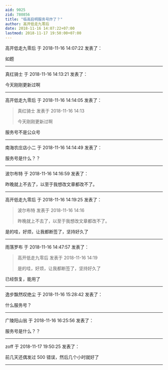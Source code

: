 ```yaml
---
aid: 9025
zid: 780856
title: "临高启明服务号炸了？"
author: 高开低走九零后
date: 2018-11-16 14:07:22+07:00
lastmod: 2018-11-17 19:50:00+07:00
---
```


高开低走九零后 于 2018-11-16 14:07:22 发表了：

如题

---

真红骑士 于 2018-11-16 14:13:21 发表了：

今天刚刚更新过啊

---

高开低走九零后 于 2018-11-16 14:14:05 发表了：

> 真红骑士 发表于 2018-11-16 14:13
>
> 今天刚刚更新过啊

服务号不是公众号

---

南海农庄店小二 于 2018-11-16 14:14:49 发表了：

服务号是什么？？

---

波尔布特 于 2018-11-16 14:16:59 发表了：

昨晚就上不去了，以至于我想改文章都改不了。

---

高开低走九零后 于 2018-11-16 14:19:25 发表了：

> 波尔布特 发表于 2018-11-16 14:16
>
> 昨晚就上不去了，以至于我想改文章都改不了。

是的哇，好烦，让我都断签了，坚持好久了

---

雨落罗布 于 2018-11-16 14:47:57 发表了：

> 高开低走九零后 发表于 2018-11-16 14:19
>
> 是的哇，好烦，让我都断签了，坚持好久了

已经恢复，能用了

---

逸步飘然叹绝尘 于 2018-11-16 15:28:42 发表了：

什么服务号？

---

广陵阳山翁 于 2018-11-16 16:25:56 发表了：

服务号是什么？？

---

zoff 于 2018-11-17 19:50:25 发表了：

前几天还偶发过 500 错误，然后几个小时就好了

---
